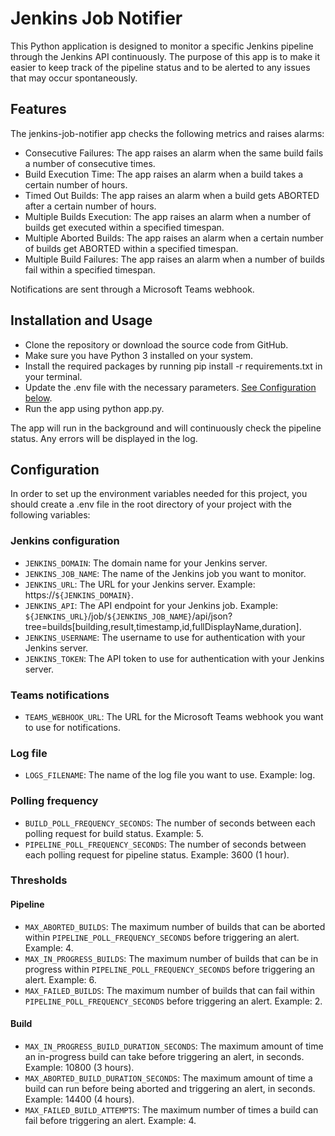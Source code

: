 # Jenkins Job Notifier
This Python application is designed to monitor a specific Jenkins pipeline through the Jenkins API continuously. The purpose of this app is to make it easier to keep track of the pipeline status and to be alerted to any issues that may occur spontaneously.

## Features
The jenkins-job-notifier app checks the following metrics and raises alarms:

- Consecutive Failures: The app raises an alarm when the same build fails a number of consecutive times.
- Build Execution Time: The app raises an alarm when a build takes a certain number of hours.
- Timed Out Builds: The app raises an alarm when a build gets ABORTED after a certain number of hours.
- Multiple Builds Execution: The app raises an alarm when a number of builds get executed within a specified timespan.
- Multiple Aborted Builds: The app raises an alarm when a certain number of builds get ABORTED within a specified timespan.
- Multiple Build Failures: The app raises an alarm when a number of builds fail within a specified timespan.

Notifications are sent through a Microsoft Teams webhook.

## Installation and Usage
- Clone the repository or download the source code from GitHub.
- Make sure you have Python 3 installed on your system.
- Install the required packages by running pip install -r requirements.txt in your terminal.
- Update the .env file with the necessary parameters. [See Configuration below](##Configuration).
- Run the app using python app.py.

The app will run in the background and will continuously check the pipeline status. Any errors will be displayed in the log.

## Configuration
In order to set up the environment variables needed for this project, you should create a .env file in the root directory of your project with the following variables:

### Jenkins configuration
- `JENKINS_DOMAIN`: The domain name for your Jenkins server.
- `JENKINS_JOB_NAME`: The name of the Jenkins job you want to monitor.
- `JENKINS_URL`: The URL for your Jenkins server. Example: https://`${JENKINS_DOMAIN}`.
- `JENKINS_API`: The API endpoint for your Jenkins job. Example: `${JENKINS_URL}`/job/`${JENKINS_JOB_NAME}`/api/json?tree=builds[building,result,timestamp,id,fullDisplayName,duration].
- `JENKINS_USERNAME`: The username to use for authentication with your Jenkins server.
- `JENKINS_TOKEN`: The API token to use for authentication with your Jenkins server.

### Teams notifications
- `TEAMS_WEBHOOK_URL`: The URL for the Microsoft Teams webhook you want to use for notifications.

### Log file
- `LOGS_FILENAME`: The name of the log file you want to use. Example: log.

### Polling frequency
- `BUILD_POLL_FREQUENCY_SECONDS`: The number of seconds between each polling request for build status. Example: 5.
- `PIPELINE_POLL_FREQUENCY_SECONDS`: The number of seconds between each polling request for pipeline status. Example: 3600 (1 hour).

### Thresholds
#### Pipeline
- `MAX_ABORTED_BUILDS`: The maximum number of builds that can be aborted within `PIPELINE_POLL_FREQUENCY_SECONDS` before triggering an alert. Example: 4.
- `MAX_IN_PROGRESS_BUILDS`: The maximum number of builds that can be in progress within `PIPELINE_POLL_FREQUENCY_SECONDS` before triggering an alert. Example: 6.
- `MAX_FAILED_BUILDS`: The maximum number of builds that can fail within `PIPELINE_POLL_FREQUENCY_SECONDS` before triggering an alert. Example: 2.
#### Build
- `MAX_IN_PROGRESS_BUILD_DURATION_SECONDS`: The maximum amount of time an in-progress build can take before triggering an alert, in seconds. Example: 10800 (3 hours).
- `MAX_ABORTED_BUILD_DURATION_SECONDS`: The maximum amount of time a build can run before being aborted and triggering an alert, in seconds. Example: 14400 (4 hours).
- `MAX_FAILED_BUILD_ATTEMPTS`: The maximum number of times a build can fail before triggering an alert. Example: 4.
